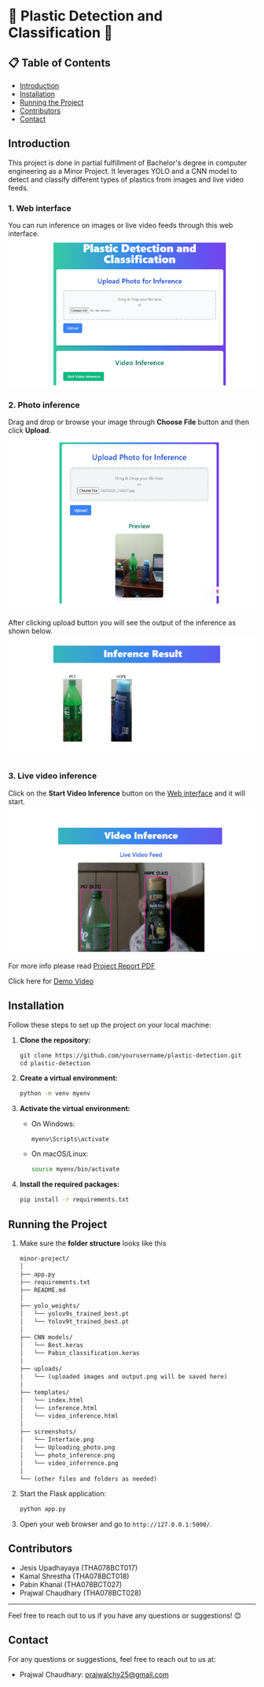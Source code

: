 # 🌟 Plastic Detection and Classification 🌟
## 📋 Table of Contents
- [Introduction](#introduction)
- [Installation](#installation)
- [Running the Project](#running-the-project)
- [Contributors](#contributors)
- [Contact](#contact)

## Introduction
This project is done in partial fulfillment of Bachelor's degree in computer engineering as a Minor Project. It leverages YOLO and a CNN model to detect and classify different types of plastics from images and live video feeds.

### 1. Web interface
You can run inference on images or live video feeds through this web interface.
![Web Interface](screenshots/Interface.png)

### 2. Photo inference
Drag and drop or browse your image through **Choose File** button and then click **Upload**. 
![Uploading photo](screenshots/Uploading_photo.png)

After clicking upload button you will see the output of the inference as shown below.
![photo inference](screenshots/photo_inference.png)

### 3. Live video inference
Click on the **Start Video Inference** button on the [Web interface](#1-web-interface) and it will start.
![Video inference](screenshots/video_inference.png)

For more info please read [Project Report PDF](./project_report.pdf)

Click here for  [Demo Video](https://drive.google.com/file/d/1_Za4BeSZkGNh6Ts-ZJZb3wCuXeg2wIen/view?usp=sharing)


## Installation
Follow these steps to set up the project on your local machine:

1. **Clone the repository:**
    ```bashv
    git clone https://github.com/yourusername/plastic-detection.git
    cd plastic-detection
    ```

2. **Create a virtual environment:**
    ```bash
    python -m venv myenv
    ```

3. **Activate the virtual environment:**

    - On Windows:
        ```bash
        myenv\Scripts\activate
        ```

    - On macOS/Linux:
        ```bash
        source myenv/bin/activate
        ```

4. **Install the required packages:**
    ```bash
    pip install -r requirements.txt
    ```

## Running the Project
1. Make sure the **folder structure** looks like this 

    ```plaintext
    minor-project/
    │
    ├── app.py
    ├── requirements.txt
    ├── README.md
    │
    ├── yolo_weights/
    │   └── yolov9s_trained_best.pt
    │   └── Yolov9t_trained_best.pt
    │
    ├── CNN models/
    │   └── Best.keras
    │   └── Pabin_classification.keras
    │
    ├── uploads/
    │   └── (uploaded images and output.png will be saved here)
    │
    ├── templates/
    │   └── index.html
    │   └── inference.html
    │   └── video_inference.html
    │
    ├── screenshots/
    │   └── Interface.png
    │   └── Uploading_photo.png
    │   └── photo_inference.png
    │   └── video_inferrence.png
    │
    └── (other files and folders as needed)
    ```

2. Start the Flask application:
    ```bash
    python app.py
    ```

3. Open your web browser and go to `http://127.0.0.1:5000/`.


## Contributors

- Jesis Upadhayaya (THA078BCT017)
- Kamal Shrestha (THA078BCT018)
- Pabin Khanal (THA078BCT027)
- Prajwal Chaudhary (THA078BCT028)

---
Feel free to reach out to us if you have any questions or suggestions! 😊

## Contact

For any questions or suggestions, feel free to reach out to us at:

- Prajwal Chaudhary: [prajwalchy25@gmail.com](mailto:prajwalchy25@gmail.com)
